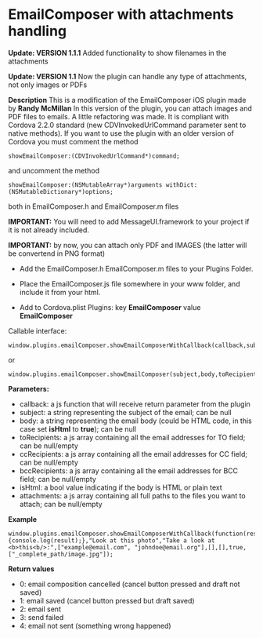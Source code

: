 # EmailComposer with attachments handling

**Update: VERSION 1.1.1**
Added functionality to show filenames in the attachments

**Update: VERSION 1.1**
Now the plugin can handle any type of attachments, not only images or PDFs

**Description**
This is a modification of the EmailComposer iOS plugin made by **Randy McMillan**
In this version of the plugin, you can attach images and PDF files to emails. A little refactoring was made.
It is compliant with Cordova 2.2.0 standard (new CDVInvokedUrlCommand parameter sent to native methods). If you want to use the plugin with an older version of Cordova you must comment the method

	showEmailComposer:(CDVInvokedUrlCommand*)command;
	
and uncomment the method

	showEmailComposer:(NSMutableArray*)arguments withDict:(NSMutableDictionary*)options;
	
both in EmailComposer.h and EmailComposer.m files

**IMPORTANT:** You will need to add MessageUI.framework to your project if it is not already included.

**IMPORTANT:** by now, you can attach only PDF and IMAGES (the latter will be convertend in PNG format)

- Add the EmailComposer.h EmailComposer.m  files to your Plugins Folder.

- Place the EmailComposer.js file somewhere in your www folder, and include it from your html.

- Add to Cordova.plist Plugins: key **EmailComposer** value **EmailComposer**

Callable interface:

	window.plugins.emailComposer.showEmailComposerWithCallback(callback,subject,body,toRecipients,ccRecipients,bccRecipients,isHtml,attachments);

or

	window.plugins.emailComposer.showEmailComposer(subject,body,toRecipients,ccRecipients,bccRecipients,isHtml,attachments);

**Parameters:**
- callback: a js function that will receive return parameter from the plugin
- subject: a string representing the subject of the email; can be null
- body: a string representing the email body (could be HTML code, in this case set **isHtml** to **true**); can be null
- toRecipients: a js array containing all the email addresses for TO field; can be null/empty
- ccRecipients: a js array containing all the email addresses for CC field; can be null/empty
- bccRecipients: a js array containing all the email addresses for BCC field; can be null/empty
- isHtml: a bool value indicating if the body is HTML or plain text
- attachments: a js array containing all full paths to the files you want to attach; can be null/empty

**Example**

	window.plugins.emailComposer.showEmailComposerWithCallback(function(result){console.log(result);},"Look at this photo","Take a look at <b>this<b/>:",["example@email.com", "johndoe@email.org"],[],[],true,["_complete_path/image.jpg"]);

**Return values**
- 0: email composition cancelled (cancel button pressed and draft not saved)
- 1: email saved (cancel button pressed but draft saved)
- 2: email sent
- 3: send failed
- 4: email not sent (something wrong happened)
